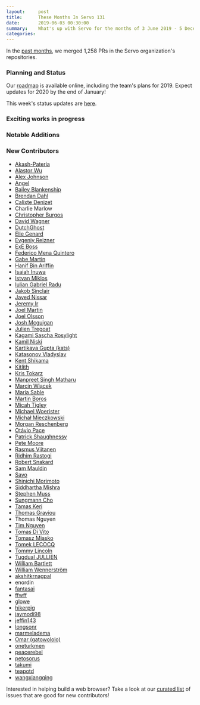 ```yaml
---
layout:     post
title:      These Months In Servo 131
date:       2019-06-03 00:30:00
summary:    What's up with Servo for the months of 3 June 2019 - 5 December 2019
categories:
---
```


In the [past months](https://github.com/pulls?utf8=%E2%9C%93&q=is%3Apr+is%3Amerged+closed%3A2019-06-03..2019-12-05+user%3Aservo+),
we merged 1,258 PRs in the Servo organization's repositories.

### Planning and Status

Our [roadmap](https://github.com/servo/servo/wiki/Roadmap) is available online, including the team's plans for 2019.
Expect updates for 2020 by the end of January!

This week's status updates are [here](https://build.servo.org/standups/).

### Exciting works in progress


### Notable Additions


### New Contributors

- [Akash-Pateria](https://github.com/Akash-Pateria)
- [Alastor Wu](https://github.com/alastor0325)
- [Alex Johnson](https://github.com/TheOriginalAlex)
- [Angel](https://github.com/angelortiz1007)
- [Bailey Blankenship](https://github.com/bblanke)
- [Brendan Dahl](https://github.com/brendandahl)
- [Calixte Denizet](https://github.com/calixteman)
- Charlie Marlow
- [Christopher Burgos](https://github.com/cburgos)
- [David Wagner](https://github.com/mnem)
- [DutchGhost](https://github.com/DutchGhost)
- [Elie Genard](https://github.com/elaye)
- [Evgeniy Reizner](https://github.com/RazrFalcon)
- [ExE Boss](https://github.com/EB-Forks)
- [Federico Mena Quintero](https://github.com/federicomenaquintero)
- [Gabe Martin](https://github.com/gabrielmartin)
- [Hanif Bin Ariffin](https://github.com/hbina)
- [Isaiah Inuwa](https://github.com/iinuwa)
- [Istvan Miklos](https://github.com/szeged)
- [Iulian Gabriel Radu](https://github.com/iulianR)
- [Jakob Sinclair](https://github.com/AntiSC2)
- [Javed Nissar](https://github.com/RestitutorOrbis)
- [Jeremy Ir](https://github.com/jeremy-ir )
- [Joel Martin](https://github.com/kanaka)
- [Joel Olsson](https://github.com/joel1st)
- [Josh Mcguigan](https://github.com/JoshMcguigan)
- [Julien Tregoat](https://github.com/julientregoat)
- [Kagami Sascha Rosylight](https://github.com/saschanaz)
- [Kamil Niski](https://github.com/KaczuH)
- [Kartikaya Gupta (kats)](https://github.com/staktrace)
- [Katasonov Vladyslav](https://github.com/cpud36)
- [Kent Shikama](https://github.com/KentShikama)
- [Kitlith](https://github.com/kitlith)
- [Kris Tokarz](https://github.com/tokarzkj)
- [Manpreet Singh Matharu](https://github.com/matharumanpreet00)
- [Marcin Wiącek](https://github.com/marcinwiacek)
- [Maria Sable](https://github.com/PurpleHairEngineer)
- [Martin Boros](https://github.com/mboros1)
- [Micah Tigley](https://github.com/tigleym)
- [Michael Woerister](https://github.com/michaelwoerister)
- [Michał Mieczkowski](https://github.com/mmiecz)
- [Morgan Reschenberg](https://github.com/MReschenberg )
- [Otávio Pace](https://github.com/otaviopace)
- [Patrick Shaughnessy](https://github.com/pshaughn)
- [Pete Moore](https://github.com/pmoore)
- [Rasmus Viitanen](https://github.com/rasviitanen)
- [Ridhim Rastogi](https://github.com/ridhimrastogi)
- [Robert Snakard](https://github.com/robert-snakard)
- [Sam Mauldin](https://github.com/SamMauldin)
- [Savo](https://github.com/Savotu1)
- [Shinichi Morimoto](https://github.com/shnmorimoto)
- [Siddhartha Mishra](https://github.com/SiddharthaMishra)
- [Stephen Muss](https://github.com/stephenmuss)
- [Sungmann Cho](https://github.com/chosungmann)
- [Tamas Keri](https://github.com/tkeri)
- [Thomas Graviou](https://github.com/petosorus)
- Thomas Nguyen
- [Tim Nguyen](https://github.com/nt1m)
- [Tomas Di Vito](https://github.com/tomasdivito)
- [Tomasz Miąsko](https://github.com/tmiasko)
- [Tomek LECOCQ](https://github.com/nehalem501)
- [Tommy Lincoln](https://github.com/pajamapants3000)
- [Tugdual JULLIEN](https://github.com/Tugdual)
- [William Bartlett](https://github.com/will-bartlett)
- [William Wennerström](https://github.com/optmzr)
- [akshitkrnagpal](https://github.com/akshitkrnagpal)
- enordin
- [fantasai](https://github.com/fantasai)
- [ffwff](https://github.com/ffwff)
- [glowe](https://github.com/glowe)
- [hikerpig](https://github.com/hikerpig)
- [jaymodi98](https://github.com/jaymodi98)
- [jeffin143](https://github.com/jeffin143)
- [longsonr](https://github.com/longsonr)
- [marmeladema](https://github.com/marmeladema)
- [Omar (gatowololo)](https://github.com/gatoWololo)
- [oneturkmen](https://github.com/oneturkmen)
- [peacerebel](https://github.com/PeaceRebel)
- [petosorus](https://github.com/petosorus)
- [takumi](https://github.com/garasubo)
- [teapotd](https://github.com/teapotd)
- [wangxiangqing](https://github.com/XiangQingW)

Interested in helping build a web browser? Take a look at our [curated list](https://starters.servo.org/) of issues that are good for new contributors!
